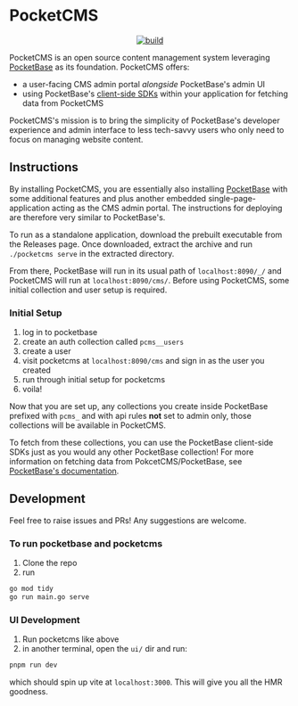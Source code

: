 # PocketCMS

<p align="center">
    <a href="https://github.com/parkuman/pocketcms/actions/workflows/release.yaml" target="_blank" rel="noopener"><img src="https://github.com/parkuman/pocketcms/actions/workflows/release.yaml/badge.svg" alt="build" /></a>
</p>

PocketCMS is an open source content management system leveraging [PocketBase](https://pocketbase.io)
as its foundation. PocketCMS offers:

- a user-facing CMS admin portal _alongside_ PocketBase's admin UI
- using PocketBase's [client-side SDKs](https://pocketbase.io/docs/client-side-sdks/) within your application for fetching data from PocketCMS

PocketCMS's mission is to bring the simplicity of PocketBase's developer experience and admin interface to less tech-savvy users who only need to focus on managing website content.

## Instructions

By installing PocketCMS, you are essentially also installing [PocketBase](https://pocketbase.io) with some additional features and plus another embedded single-page-application acting as the CMS admin portal. The instructions for deploying are therefore very similar to PocketBase's.

To run as a standalone application, download the prebuilt executable from the Releases page. Once downloaded, extract the archive and run `./pocketcms serve` in the extracted directory.

From there, PocketBase will run in its usual path of `localhost:8090/_/` and PocketCMS will run at `localhost:8090/cms/`. Before using PocketCMS, some initial collection and user setup is required.

### Initial Setup

1. log in to pocketbase
2. create an auth collection called `pcms__users`
3. create a user
4. visit pocketcms at `localhost:8090/cms` and sign in as the user you created
5. run through initial setup for pocketcms
6. voila!

Now that you are set up, any collections you create inside PocketBase prefixed with
`pcms_` and with api rules **not** set to admin only, those collections will be
available in PocketCMS.

To fetch from these collections, you can use the PocketBase client-side SDKs just as you would any other PocketBase collection! For more information on fetching data from PokcetCMS/PocketBase, see [PocketBase's documentation](https://pocketbase.io/docs/client-side-sdks/).

## Development

Feel free to raise issues and PRs! Any suggestions are welcome.

### To run pocketbase and pocketcms

1. Clone the repo
2. run

```bash
go mod tidy
go run main.go serve
```

### UI Development

1. Run pocketcms like above
2. in another terminal, open the `ui/` dir and run:

```bash
pnpm run dev
```

which should spin up vite at `localhost:3000`. This will give you all the HMR goodness.
